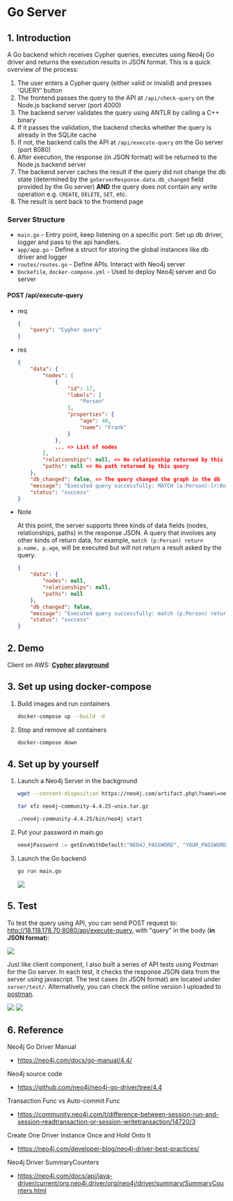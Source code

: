 # Go Server

## 1. Introduction
A Go backend which receives Cypher queries, executes using Neo4j Go driver and returns the execution results in JSON format. This is a quick overview of the process:

1. The user enters a Cypher query (either valid or invalid) and presses 'QUERY' button
2. The frontend passes the query to the API at `/api/check-query` on the Node.js backend server (port 4000)
3. The backend server validates the query using ANTLR by calling a C++ binary
4. If it passes the validation, the backend checks whether the query is already in the SQLite cache
5. If not, the backend calls the API at `/api/execute-query` on the Go server (port 8080)
6. After execution, the response (in JSON format) will be returned to the Node.js backend server
7. The backend server caches the result if the query did not change the db state (determined by the `goServerResponse.data.db_changed` field provided by the Go server) **AND** the query does not contain any write operation e.g. `CREATE`, `DELETE`, `SET`, etc.
8. The result is sent back to the frontend page

### Server Structure
* `main.go` - Entry point, keep listening on a specific port. Set up db driver, logger and pass to the api handlers.
* `app/app.go` - Define a struct for storing the global instances like db driver and logger
* `routes/routes.go` - Define APIs. Interact with Neo4j server
* `Dockefile`, `docker-compose.yml` - Used to deploy Neo4j server and Go server

#### POST /api/execute-query
* req

    ``` json
    {
        "query": "Cypher query"
    }
    ```
* res

    ``` json
    {
        "data": {
            "nodes": [
                {
                    "id": 17,
                    "labels": [
                        "Person"
                    ],
                    "properties": {
                        "age": 40,
                        "name": "Frank"
                    }
                },
                ... => List of nodes
            ],
            "relationships": null, => No relationship returned by this query
            "paths": null => No path returned by this query
        },
        "db_changed": false, => The query changed the graph in the db
        "message": "Executed query successfully: MATCH (a:Person)-[r:Knows]->(b:Person {name: \"Zaren\"}) RETURN a",
        "status": "success"
    }
    ```
* Note

    At this point, the server supports three kinds of data fields (nodes, relationships, paths) in the response JSON. A query that involves any other kinds of return data, for example, `match (p:Person) return p.name, p.age`, will be executed but will not return a result asked by the query.
    ``` json
    {
        "data": {
            "nodes": null,
            "relationships": null,
            "paths": null
        },
        "db_changed": false,
        "message": "Executed query successfully: match (p:Person) return p.name, p.age",
        "status": "success"
    }
    ```

## 2. Demo
Client on AWS:
[**Cypher playground**](http://3.18.178.249/)

## 3. Set up using docker-compose
1. Build images and run containers

    ``` bash
    docker-compose up --build -d
    ```
2. Stop and remove all containers
    ``` bash
    docker-compose down
    ```

## 4. Set up by yourself
1. Launch a Neo4j Server in the background

    ```bash
    wget --content-disposition https://neo4j.com/artifact.php\?name\=neo4j-community-4.4.25-unix.tar.gz

    tar xfz neo4j-community-4.4.25-unix.tar.gz

    ./neo4j-community-4.4.25/bin/neo4j start
    ```
2. Put your password in main.go
    ```go
	neo4jPassword := getEnvWithDefault("NEO4J_PASSWORD", "YOUR_PASSWORD")
    ```

3. Launch the Go backend
    ``` bash
    go run main.go
    ```
    <img src='https://i.imgur.com/sBfwYqJ.png'>

## 5. Test
To test the query using API, you can send POST request to: http://18.118.178.70:8080/api/execute-query, with "query" in the body (**in JSON format**):

<img src='https://i.imgur.com/4smwVlC.png'>

Just like client component, I also built a series of API tests using Postman for the Go server. In each test, it checks the response JSON data from the server using javascript. The test cases (in JSON format) are located under `server/test/`. Alternatively, you can check the online version I uploaded to [postman](https://cloudy-eclipse-520672.postman.co/workspace/Team-Workspace~8edbfb3a-e957-4683-8600-0af22addd11c/collection/21738163-21919543-57f5-42aa-bd1b-149077f01141?action=share&creator=21738163).

<img src='https://i.imgur.com/jh940ZM.png'>

<img src='https://i.imgur.com/malfjt0.png'>

## 6. Reference
Neo4j Go Driver Manual
* https://neo4j.com/docs/go-manual/4.4/

Neo4j source code
* https://github.com/neo4j/neo4j-go-driver/tree/4.4

Transaction Func vs Auto-commit Func
* https://community.neo4j.com/t/difference-between-session-run-and-session-readtransaction-or-session-writetransaction/14720/3

Create One Driver Instance Once and Hold Onto It
* https://neo4j.com/developer-blog/neo4j-driver-best-practices/

Neo4j Driver SummaryCounters
* https://neo4j.com/docs/api/java-driver/current/org.neo4j.driver/org/neo4j/driver/summary/SummaryCounters.html